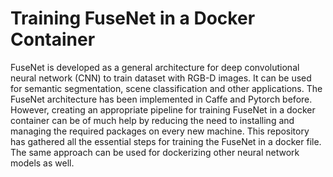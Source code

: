 # Training FuseNet in a Docker Container

FuseNet is developed as a general architecture for deep convolutional neural network (CNN) to train dataset with RGB-D images. It can be used for semantic segmentation, scene classification and other applications. 
The FuseNet architecture has been implemented in Caffe and Pytorch before. However, creating an appropriate pipeline for training FuseNet in a docker container can be of much help by reducing the need to installing and managing the required packages on every new machine.
This repository has gathered all the essential steps for training the FuseNet in a docker file. The same approach can be used for dockerizing other neural network models as well. 

